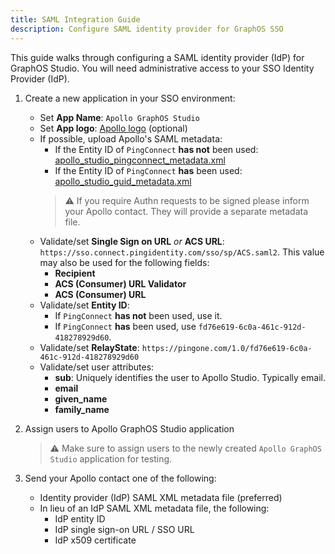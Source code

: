 ```yaml
---
title: SAML Integration Guide
description: Configure SAML identity provider for GraphOS SSO
---
```


This guide walks through configuring a SAML identity provider (IdP) for GraphOS Studio.  You will need administrative access to your SSO Identity Provider (IdP).

1. Create a new application in your SSO environment:
   * Set **App Name**:  `Apollo GraphOS Studio` 
   * Set **App logo**: [Apollo logo](../img/sso/apollo-sk-logo.png) (optional) 
   * If possible, upload Apollo's SAML metadata:
     * If the Entity ID of `PingConnect` **has not** been used: [apollo_studio_pingconnect_metadata.xml](apollo_studio_pingconnect_metadata.xml)
     * If the Entity ID of `PingConnect` **has** been used: [apollo_studio_guid_metadata.xml](apollo_studio_guid_metadata.xml)
     > ⚠️  If you require Authn requests to be signed please inform your Apollo contact.  They will provide a separate metadata file.
   * Validate/set **Single Sign on URL** _or_ **ACS URL**: `https://sso.connect.pingidentity.com/sso/sp/ACS.saml2`.  This value may also be used for the following fields:  
     * **Recipient**
     * **ACS (Consumer) URL Validator**
     * **ACS (Consumer) URL**
   * Validate/set **Entity ID**:
     * If `PingConnect` **has not** been used, use it.
     * If `PingConnect` **has** been used, use `fd76e619-6c0a-461c-912d-418278929d60`.
   * Validate/set **RelayState**: `https://pingone.com/1.0/fd76e619-6c0a-461c-912d-418278929d60`
   * Validate/set user attributes:
     * **sub**: Uniquely identifies the user to Apollo Studio. Typically email.
     * **email**
     * **given_name**
     * **family_name**

2. Assign users to Apollo GraphOS Studio application  
   > ⚠️ Make sure to assign users to the newly created `Apollo GraphOS Studio` application for testing.

3. Send your Apollo contact one of the following:
   * Identity provider (IdP) SAML XML metadata file (preferred)
   * In lieu of an IdP SAML XML metadata file, the following:
     * IdP entity ID
     * IdP single sign-on URL / SSO URL
     * IdP x509 certificate
